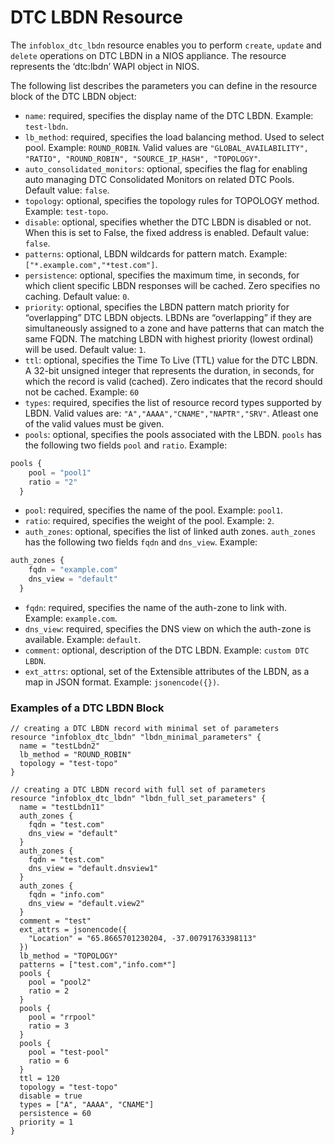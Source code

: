# DTC LBDN Resource

The `infoblox_dtc_lbdn` resource enables you to perform `create`, `update` and `delete` operations on DTC LBDN in a NIOS appliance.
The resource represents the ‘dtc:lbdn’ WAPI object in NIOS.

The following list describes the parameters you can define in the resource block of the DTC LBDN object:

* `name`: required, specifies the display name of the DTC LBDN. Example: `test-lbdn`.
* `lb_method`: required, specifies the load balancing method. Used to select pool. Example: `ROUND_ROBIN`. Valid values are `"GLOBAL_AVAILABILITY", "RATIO", "ROUND_ROBIN", "SOURCE_IP_HASH", "TOPOLOGY"`.
* `auto_consolidated_monitors`: optional, specifies the flag for enabling auto managing DTC Consolidated Monitors on related DTC Pools. Default value: `false`.
* `topology`: optional, specifies the topology rules for TOPOLOGY method. Example: `test-topo`.
* `disable`: optional, specifies whether the DTC LBDN is disabled or not. When this is set to False, the fixed address is enabled. Default value: `false`.
* `patterns`: optional, LBDN wildcards for pattern match. Example: `["*.example.com","*test.com"]`.
* `persistence`: optional, specifies the maximum time, in seconds, for which client specific LBDN responses will be cached. Zero specifies no caching. Default value: `0`.
* `priority`: optional, specifies the LBDN pattern match priority for “overlapping” DTC LBDN objects. LBDNs are “overlapping” if they are simultaneously assigned to a zone and have patterns 
  that can match the same FQDN. The matching LBDN with highest priority (lowest ordinal) will be used. Default value: `1`.
* `ttl`: optional, specifies the Time To Live (TTL) value for the DTC LBDN. A 32-bit unsigned integer that represents the duration, in seconds, for which the record is valid (cached). 
  Zero indicates that the record should not be cached. Example: `60`
* `types`: required, specifies the list of resource record types supported by LBDN. Valid values are: `"A","AAAA","CNAME","NAPTR","SRV"`. Atleast one of the valid values must be given.
* `pools`: optional, specifies the pools associated with the LBDN. `pools` has the following two fields `pool` and `ratio`. Example:
```terraform
pools {
    pool = "pool1"
    ratio = "2"
  }
```
* `pool`: required, specifies the name of the pool. Example: `pool1`.
* `ratio`: required, specifies the weight of the pool. Example: `2`.
* `auth_zones`: optional, specifies the list of linked auth zones. `auth_zones` has the following two fields `fqdn` and `dns_view`. Example:
```terraform
auth_zones {
    fqdn = "example.com"
    dns_view = "default"
  }
```
* `fqdn`: required, specifies the name of the auth-zone to link with. Example: `example.com`.
* `dns_view`: required, specifies the DNS view on which the auth-zone is available. Example: `default`.
* `comment`: optional, description of the DTC LBDN. Example: `custom DTC LBDN`.
* `ext_attrs`: optional, set of the Extensible attributes of the LBDN, as a map in JSON format. Example: `jsonencode({})`.

### Examples of a DTC LBDN Block

```hcl
// creating a DTC LBDN record with minimal set of parameters
resource "infoblox_dtc_lbdn" "lbdn_minimal_parameters" {
  name = "testLbdn2"
  lb_method = "ROUND_ROBIN"
  topology = "test-topo"
}

// creating a DTC LBDN record with full set of parameters
resource "infoblox_dtc_lbdn" "lbdn_full_set_parameters" {
  name = "testLbdn11"
  auth_zones {
    fqdn = "test.com"
    dns_view = "default"
  }
  auth_zones {
    fqdn = "test.com"
    dns_view = "default.dnsview1"
  }
  auth_zones {
    fqdn = "info.com"
    dns_view = "default.view2"
  }
  comment = "test"
  ext_attrs = jsonencode({
    "Location" = "65.8665701230204, -37.00791763398113"
  })
  lb_method = "TOPOLOGY"
  patterns = ["test.com","info.com*"]
  pools {
    pool = "pool2"
    ratio = 2
  }
  pools {
    pool = "rrpool"
    ratio = 3
  }
  pools {
    pool = "test-pool"
    ratio = 6
  }
  ttl = 120
  topology = "test-topo"
  disable = true
  types = ["A", "AAAA", "CNAME"]
  persistence = 60
  priority = 1
}
```

